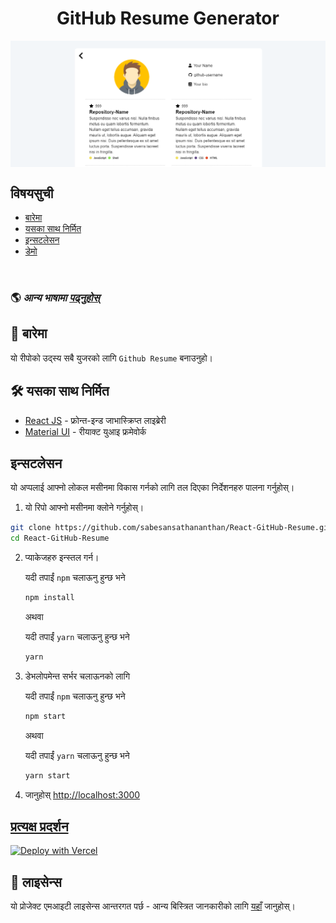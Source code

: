 <h1 align='center'>GitHub Resume Generator</h1>

<img alt="React GitHub Resume" src="../src/assets/readme/screenshot.png"  align='center'/>

## विषयसुची

- [बारेमा](#about)
- [यसका साथ निर्मित](#built-with)
- [इन्सटलेसन](#installation)
- [डेमो](#live-demo)

<br>

### 🌎 _आन्य भाषामा [पढ्नुहोस्](./Translations.md)_

<h2 id='about'>🤔 बारेमा</h2>

यो रीपोको उद्स्य सबै युजरको लागि `Github Resume` बनाउनुहो।

<h2 id='built-with'>🛠️ यसका साथ निर्मित</h2>

- [React JS](https://reactjs.org/) - फ्रोन्त-इन्ड जाभास्क्रिप्त लाइब्रेरी
- [Material UI](https://material-ui.com/) - रीयाक्ट युआइ फ्रमेवोर्क

<h2 id='installation'>इन्सटलेसन</h2>

यो अप्पलाई आफ्नो लोकल मसीनमा विकास गर्नको लागि तल दिएका निर्देशनहरु पालना गर्नुहोस्।

1. यो रिपो आफ्नो मसीनमा क्लोने गर्नुहोस्।

```bash
git clone https://github.com/sabesansathananthan/React-GitHub-Resume.git
cd React-GitHub-Resume
```

2. प्याकेजहरु इन्स्तल गर्न।

   यदी तपाईं `npm` चलाऊनु हुन्छ भने

   ```bash
   npm install
   ```

   अथवा

   यदी तपाईं `yarn` चलाऊनु हुन्छ भने

   ```bash
   yarn
   ```

3. डेभलोपमेन्त सर्भर चलाऊनको लागि

   यदी तपाईं `npm` चलाऊनु हुन्छ भने

   ```bash
   npm start
   ```

   अथवा

   यदी तपाईं `yarn` चलाऊनु हुन्छ भने

   ```bash
   yarn start
   ```

4. जानुहोस् <http://localhost:3000>

<h2 id='live-demo'><a href="https://react-github-resume.vercel.app/">प्रत्यक्ष प्रदर्शन</a></h2>

[![Deploy with Vercel](https://vercel.com/button)](https://vercel.com/new/git/external?repository-url=https://github.com/sabesansathananthan/React-GitHub-Resume)

## 📄 लाइसेन्स

यो प्रोजेक्ट एमआइटी लाइसेन्स आन्तरगत पर्छ - आन्य बिस्त्रित जानकारीको लागि [यहाँ](../LICENSE) जानुहोस्।
